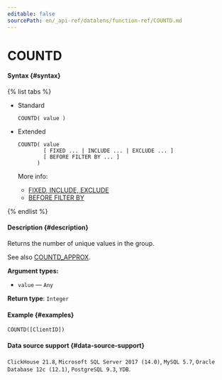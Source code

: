 ```yaml
---
editable: false
sourcePath: en/_api-ref/datalens/function-ref/COUNTD.md
---
```


# COUNTD



#### Syntax {#syntax}

{% list tabs %}

- Standard

  ```
  COUNTD( value )
  ```

- Extended

  ```
  COUNTD( value
          [ FIXED ... | INCLUDE ... | EXCLUDE ... ]
          [ BEFORE FILTER BY ... ]
        )
  ```

  More info:
  - [FIXED, INCLUDE, EXCLUDE](aggregation-functions.md#syntax-lod)
  - [BEFORE FILTER BY](aggregation-functions.md#syntax-before-filter-by)

{% endlist %}

#### Description {#description}
Returns the number of unique values in the group.

See also [COUNTD_APPROX](COUNTD_APPROX.md).

**Argument types:**
- `value` — `Any`


**Return type**: `Integer`

#### Example {#examples}

```
COUNTD([ClientID])
```


#### Data source support {#data-source-support}

`ClickHouse 21.8`, `Microsoft SQL Server 2017 (14.0)`, `MySQL 5.7`, `Oracle Database 12c (12.1)`, `PostgreSQL 9.3`, `YDB`.
